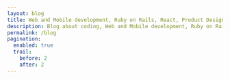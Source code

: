 ```yaml
---
layout: blog
title: Web and Mobile development, Ruby on Rails, React, Product Design | Naturaily Blog
description: Blog about coding, Web and Mobile development, Ruby on Rails, Product Design. Check out our thoughts, tutorials, tips and tricks. 
permalink: /blog
pagination:
  enabled: true
  trail:
    before: 2
    after: 2
---
```

